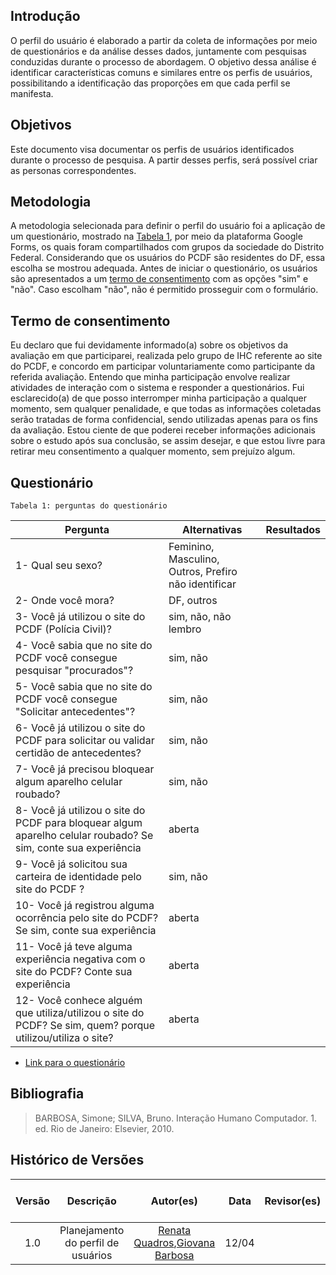 ## Introdução
O perfil do usuário é elaborado a partir da coleta de informações por meio de questionários e da análise desses dados, juntamente com pesquisas conduzidas durante o processo de abordagem. O objetivo dessa análise é identificar características comuns e similares entre os perfis de usuários, possibilitando a identificação das proporções em que cada perfil se manifesta.

## Objetivos
Este documento visa documentar os perfis de usuários identificados durante o processo de pesquisa. A partir desses perfis, será possível criar as personas correspondentes.

## Metodologia
A metodologia selecionada para definir o perfil do usuário foi a aplicação de um questionário, mostrado na [Tabela 1](#questionario), por meio da plataforma Google Forms, os quais foram compartilhados com grupos da sociedade do Distrito Federal. Considerando que os usuários do PCDF são residentes do DF, essa escolha se mostrou adequada. Antes de iniciar o questionário, os usuários são apresentados a um [termo de consentimento](#termo) com as opções "sim" e "não". Caso escolham "não", não é permitido prosseguir com o formulário.

<a id="termo"></a>
## Termo de consentimento
Eu declaro que fui devidamente informado(a) sobre os objetivos da avaliação em que participarei, realizada pelo grupo de IHC referente ao site do PCDF, e concordo em participar voluntariamente como participante da referida avaliação. Entendo que minha participação envolve realizar atividades de interação com o sistema e responder a questionários. Fui esclarecido(a) de que posso interromper minha participação a qualquer momento, sem qualquer penalidade, e que todas as informações coletadas serão tratadas de forma confidencial, sendo utilizadas apenas para os fins da avaliação. Estou ciente de que poderei receber informações adicionais sobre o estudo após sua conclusão, se assim desejar, e que estou livre para retirar meu consentimento a qualquer momento, sem prejuízo algum. 

<a id="questionario"></a>
## Questionário

    Tabela 1: perguntas do questionário

| Pergunta | Alternativas | Resultados |
|----------|--------------|-----------|
| 1- Qual seu sexo? | Feminino, Masculino, Outros, Prefiro não identificar | |
| 2- Onde você mora? | DF, outros | |
| 3- Você já utilizou o site do PCDF (Polícia Civil)? | sim, não, não lembro | |
| 4- Você sabia que no site do PCDF você consegue pesquisar "procurados"? | sim, não | |
| 5- Você sabia que no site do PCDF você consegue "Solicitar antecedentes"? | sim, não | |
| 6- Você já utilizou o site do PCDF para solicitar ou validar certidão de antecedentes? | sim, não | |
| 7- Você já precisou bloquear algum aparelho celular roubado? | sim, não | |
| 8- Você já utilizou o site do PCDF para bloquear algum aparelho celular roubado? Se sim, conte sua experiência | aberta | |
| 9- Você já solicitou sua carteira de identidade pelo site do PCDF ? | sim, não | |
| 10- Você já registrou alguma ocorrência pelo site do PCDF? Se sim, conte sua experiência | aberta | |
| 11- Você já teve alguma experiência negativa com o site do PCDF? Conte sua experiência | aberta | |
| 12- Você conhece alguém que utiliza/utilizou o site do PCDF? Se sim, quem? porque utilizou/utiliza o site? | aberta | |

* [Link para o questionário](https://docs.google.com/forms/d/e/1FAIpQLSfO7OqbRxhoiEoQk7-0qiQzQZzC24xAqTq4D2tr4YdfbBNRpg/viewform) 

## Bibliografia 
> BARBOSA, Simone; SILVA, Bruno. Interação Humano Computador. 1. ed. Rio de Janeiro: Elsevier, 2010.

## **Histórico de Versões**
 
| Versão |          Descrição              |     Autor(es)      |      Data      |   Revisor(es)     |    Data de revisão    |  
|:------:|:-------------------------------:|:--------------:|:--------------:|:-------------:|:---------------------:|
|  1.0   | Planejamento do perfil de usuários                   |   [Renata Quadros](https://github.com/Renatinha28),[Giovana Barbosa ](https://github.com/gio221)      |   12/04   |              |                      |
